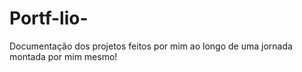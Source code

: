 # Portf-lio-
Documentação dos projetos feitos por mim ao longo de uma jornada montada por mim mesmo!
